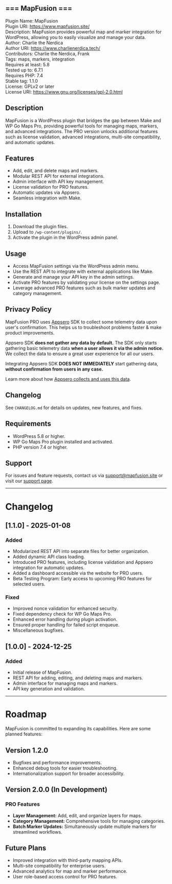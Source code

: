 ## === MapFusion ===  
Plugin Name: MapFusion  
Plugin URI: https://www.mapfusion.site/  
Description: MapFusion provides powerful map and marker integration for WordPress, allowing you to easily visualize and manage your data.  
Author: Charlie the Nerdica  
Author URI: https://www.charlienerdica.tech/  
Contributors: Charlie the Nerdica, Frank  
Tags: maps, markers, integration  
Requires at least: 5.8  
Tested up to: 6.7.1  
Requires PHP: 7.4  
Stable tag: 1.1.0  
License: GPLv2 or later  
License URI: https://www.gnu.org/licenses/gpl-2.0.html  

## Description
MapFusion is a WordPress plugin that bridges the gap between Make and WP Go Maps Pro, providing powerful tools for managing maps, markers, and advanced integrations. The PRO version unlocks additional features such as license validation, advanced integrations, multi-site compatibility, and automatic updates.

## Features
- Add, edit, and delete maps and markers.
- Modular REST API for external integrations.
- Admin interface with API key management.
- License validation for PRO features.
- Automatic updates via Appsero.
- Seamless integration with Make.

## Installation
1. Download the plugin files.
2. Upload to `/wp-content/plugins/`.
3. Activate the plugin in the WordPress admin panel.

## Usage
- Access MapFusion settings via the WordPress admin menu.
- Use the REST API to integrate with external applications like Make.
- Generate and manage your API key in the admin settings.
- Activate PRO features by validating your license on the settings page.
- Leverage advanced PRO features such as bulk marker updates and category management.

## Privacy Policy
MapFusion PRO uses [Appsero](https://appsero.com) SDK to collect some telemetry data upon user's confirmation. This helps us to troubleshoot problems faster & make product improvements.

Appsero SDK **does not gather any data by default.** The SDK only starts gathering basic telemetry data **when a user allows it via the admin notice.** We collect the data to ensure a great user experience for all our users.

Integrating Appsero SDK **DOES NOT IMMEDIATELY** start gathering data, **without confirmation from users in any case.**

Learn more about how [Appsero collects and uses this data](https://appsero.com/privacy-policy/).

## Changelog
See `CHANGELOG.md` for details on updates, new features, and fixes.

## Requirements
- WordPress 5.8 or higher.
- WP Go Maps Pro plugin installed and activated.
- PHP version 7.4 or higher.

## Support
For issues and feature requests, contact us via [support@mapfusion.site](mailto:support@mapfusion.site) or visit our [support page](https://mapfusion.site/support).

---

# Changelog

## [1.1.0] - 2025-01-08
### Added
- Modularized REST API into separate files for better organization.
- Added dynamic API class loading.
- Introduced PRO features, including license validation and Appsero integration for automatic updates.
- Added a dashboard accessible via the website for PRO users.
- Beta Testing Program: Early access to upcoming PRO features for selected users.

### Fixed
- Improved nonce validation for enhanced security.
- Fixed dependency check for WP Go Maps Pro.
- Enhanced error handling during plugin activation.
- Ensured proper handling for failed script enqueue.
- Miscellaneous bugfixes.

## [1.0.0] - 2024-12-25
### Added
- Initial release of MapFusion.
- REST API for adding, editing, and deleting maps and markers.
- Admin interface for managing maps and markers.
- API key generation and validation.

---

# Roadmap

MapFusion is committed to expanding its capabilities. Here are some planned features:

## Version 1.2.0
- Bugfixes and performance improvements.
- Enhanced debug tools for easier troubleshooting.
- Internationalization support for broader accessibility.

## Version 2.0.0 (In Development)
### PRO Features
- **Layer Management:** Add, edit, and organize layers for maps.
- **Category Management:** Comprehensive tools for managing categories.
- **Batch Marker Updates:** Simultaneously update multiple markers for streamlined workflows.

## Future Plans
- Improved integration with third-party mapping APIs.
- Multi-site compatibility for enterprise users.
- Advanced analytics for map and marker performance.
- User role-based access control for PRO features.
